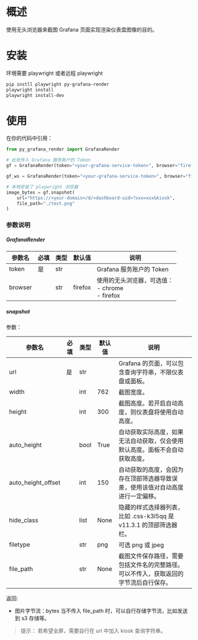 # 概述

使用无头浏览器来截图 Grafana 页面实现渲染仪表盘图像的目的。

# 安装

环境需要 playwright 或者远程 playwright

```bash
pip instll playwright py-grafana-render
playwright install
playwright install-dev
```

# 使用

在你的代码中引用：

```python
from py_grafana_render import GrafanaRender

# 此处传入 Grafana 服务账户的 Token
gf = GrafanaRender(token="<your-grafana-service-token>", browser="firefox")

gf_ws = GrafanaRender(token="<your-grafana-service-token>", browser="firefox", remote_browser_ws = "ws://<your-host>:port")

# 本地安装了 playwright 浏览器
image_bytes = gf.snapshot(
    url="https://<your-domain>/d/<dashboard-uid>?xxx=xxx&kiosk",
    file_path="./test.png"
)
```

### 参数说明

##### GrafanaRender

| 参数名     | 必填 | 类型  | 默认值     | 说明                                       |
|---------|----|-----|---------|------------------------------------------|
| token   | 是  | str |         | Grafana 服务账户的 Token                      |
| browser |    | str | firefox | 使用的无头浏览器，可选值：<br/>- chrome<br/>- firefox | 

##### snapshot

参数：

| 参数名                | 必填 | 类型   | 默认值  | 说明                                           |
|--------------------|----|------|------|----------------------------------------------|
| url                | 是  | str  |      | Grafana 的页面，可以包含查询字符串，不限仪表盘或面板。              |
| width              |    | int  | 762  | 截图宽度。                                        | 
| height             |    | int  | 300  | 截图高度。若开启自动高度，则仪表盘将使用自动高度。                    | 
| auto_height        |    | bool | True | 自动获取实际高度，如果无法自动获取，仅会使用默认高度。面板不会自动获取高度。       | 
| auto_height_offset |    | int  | 150  | 自动获取的高度，会因为存在顶部筛选器导致误差，使用该值对自动高度进行一定偏移。      | 
| hide_class         |    | list | None | 隐藏的样式选择器列表，比如 .css-k3l5qq 是 v11.3.1 的顶部筛选器栏。 | 
| filetype           |    | str  | png  | 可选 png 或 jpeg                                | 
| file_path          |    | str  | None | 截图文件保存路径，需要包括文件名的完整路径。可以不传入，获取返回的字节流后自行保存。   | 

返回:

- 图片字节流：bytes 当不传入 file_path 时，可以自行存储字节流，比如发送到 s3 存储等。


> 提示：
> 若希望全屏，需要自行在 url 中加入 kiosk 查询字符串。
